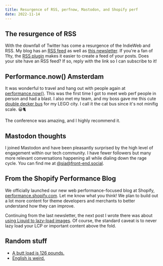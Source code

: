 ```yaml
---
title: Resurgence of RSS, perfnow, Mastodon, and Shopify perf
date: 2022-11-14
---
```


## The resurgence of RSS
With the downfall of Twitter has come a resurgence of the IndieWeb and RSS. My blog has an [RSS feed](https://sia.codes/feed/feed.xml) as well as [this newsletter](https://sia.codes/feed/news.xml).  If you're a fan of 11ty, the [RSS plugin](https://www.11ty.dev/docs/plugins/rss/) makes it easier to create a feed of your posts. Does your site have an RSS feed? If so, reply with the link so I can subscribe to it!

## Performance.now() Amsterdam
It was wonderful to travel and hang out with people again at [performance.now()](https://perfnow.nl/). This was the first time I got to meet web perf people in person and had a blast. I also met my team, and my boss gave me this cute [double decker bus](https://www.instagram.com/p/Ckqqu-YrLGR/) for my LEGO city. I call it the cat bus since it's not minifig scale. 😀🐈

The conference was amazing, and I highly recommend it.

## Mastodon thoughts
I joined Mastodon and have been pleasantly surprised by the high level of engagement within our tech community. I have fewer followers but many more relevant conversations happening all while dialing down the rage cycle. You can find me at [@sia@front-end.social](https://front-end.social/@sia).

## From the Shopify Performance Blog
We officially launched our new web performance-focused blog at Shopify, [performance.shopify.com](https://performance.shopify.com/blogs/blog/lazy-load-images-for-performance). Let me know what you think! We plan to build out a lot more content for theme developers and merchants to better understand how they can improve.

Continuing from the last newsletter, the next post I wrote there was about [using Liquid to lazy-load images](https://performance.shopify.com/blogs/blog/lazy-load-images-for-performance). Of course, the standard caveat is to never lazy load your LCP or important content above the fold.

## Random stuff
- [A butt load is 126 pounds.](https://mobile.twitter.com/WhoresofYore/status/1591064239653130242)
- [English is weird.](https://mobile.twitter.com/bgsprung/status/1591497637680799745)
